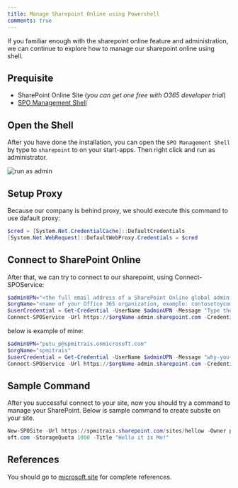 ```yaml
---
title: Manage Sharepoint Online using Powershell
comments: true
---
```


If you familiar enough with the sharepoint online feature and administration, we can continue to explore how to manage our sharepoint online using shell.

## Prequisite
* SharePoint Online Site (_you can get one free with O365 developer trial_)
* [SPO Management Shell](https://www.microsoft.com/en-us/download/details.aspx?id=35588)

## Open the Shell
After you have done the installation, you can open the `SPO Management Shell` by type to `sharepoint` to on your start-apps. Then right click and run as administrator.

![run as admin](http://i.imgur.com/colKtM3.jpg)

## Setup Proxy
Because our company is behind proxy, we should execute this command to use dafault proxy:
```powershell
$cred = [System.Net.CredentialCache]::DefaultCredentials
[System.Net.WebRequest]::DefaultWebProxy.Credentials = $cred
```

## Connect to SharePoint Online
After that, we can try to connect to our sharepoint, using Connect-SPOService:
```powershell
$adminUPN="<the full email address of a SharePoint Online global administrator account, example: jdoe@contosotoycompany.onmicrosoft.com>"
$orgName="<name of your Office 365 organization, example: contosotoycompany>"
$userCredential = Get-Credential -UserName $adminUPN -Message "Type the password."
Connect-SPOService -Url https://$orgName-admin.sharepoint.com -Credential $userCredential
```

below is example of mine:
```powershell
$adminUPN="putu_p@spmitrais.onmicrosoft.com"
$orgName="spmitrais"
$userCredential = Get-Credential -UserName $adminUPN -Message "why-you-soRUDe123"
Connect-SPOService -Url https://$orgName-admin.sharepoint.com -Credential $userCredential
```

## Sample Command
After you successful connect to your site, now you should try a command to manage your SharePoint. Below is sample command to create subsite on your site.
```powershell
New-SPOSite -Url https://spmitrais.sharepoint.com/sites/hellow -Owner putu_p@spmitrais.onmicros
oft.com -StorageQuota 1000 -Title "Hello it is Me!"
```

## References
You should go to [microsoft site](https://technet.microsoft.com/en-us/library/fp161388.aspx) for complete references.
